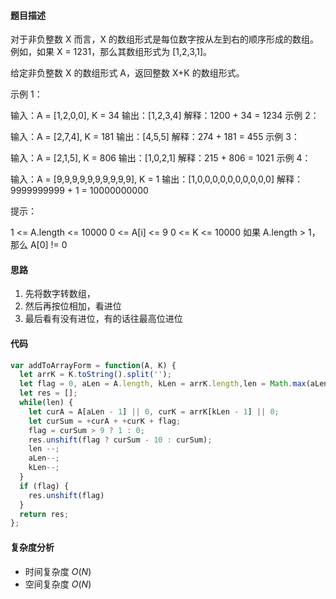 #### 题目描述

对于非负整数 X 而言，X 的数组形式是每位数字按从左到右的顺序形成的数组。例如，如果 X = 1231，那么其数组形式为 [1,2,3,1]。

给定非负整数 X 的数组形式 A，返回整数 X+K 的数组形式。

 

示例 1：

输入：A = [1,2,0,0], K = 34
输出：[1,2,3,4]
解释：1200 + 34 = 1234
示例 2：

输入：A = [2,7,4], K = 181
输出：[4,5,5]
解释：274 + 181 = 455
示例 3：

输入：A = [2,1,5], K = 806
输出：[1,0,2,1]
解释：215 + 806 = 1021
示例 4：

输入：A = [9,9,9,9,9,9,9,9,9,9], K = 1
输出：[1,0,0,0,0,0,0,0,0,0,0]
解释：9999999999 + 1 = 10000000000
 

提示：

1 <= A.length <= 10000
0 <= A[i] <= 9
0 <= K <= 10000
如果 A.length > 1，那么 A[0] != 0



#### 思路

1. 先将数字转数组，
2. 然后再按位相加，看进位
3. 最后看有没有进位，有的话往最高位进位

#### 代码

```javascript
var addToArrayForm = function(A, K) {
  let arrK = K.toString().split('');
  let flag = 0, aLen = A.length, kLen = arrK.length,len = Math.max(aLen, kLen);
  let res = [];
  while(len) {
    let curA = A[aLen - 1] || 0, curK = arrK[kLen - 1] || 0;
    let curSum = +curA + +curK + flag;
    flag = curSum > 9 ? 1 : 0;
    res.unshift(flag ? curSum - 10 : curSum);
    len --;
    aLen--;
    kLen--;
  }
  if (flag) {
    res.unshift(flag)
  }
  return res;
};
```

#### 复杂度分析

- 时间复杂度	$O(N)$
- 空间复杂度    $O(N)$
